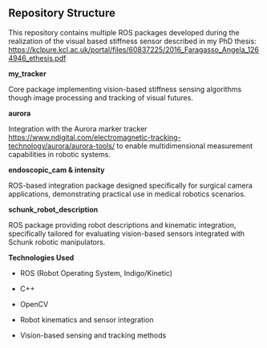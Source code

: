 ## **Repository Structure**

This repository contains multiple ROS packages developed during the realization of the visual based stiffness sensor described in my PhD thesis: https://kclpure.kcl.ac.uk/portal/files/60837225/2016_Faragasso_Angela_1264946_ethesis.pdf

**my_tracker**  

Core package implementing vision-based stiffness sensing algorithms though image processing and tracking of visual futures.

**aurora**  

Integration with the Aurora marker tracker https://www.ndigital.com/electromagnetic-tracking-technology/aurora/aurora-tools/ to enable multidimensional measurement capabilities in robotic systems.

**endoscopic_cam & intensity**  

ROS-based integration package designed specifically for surgical camera applications, demonstrating practical use in medical robotics scenarios.

**schunk_robot_description**  

ROS package providing robot descriptions and kinematic integration, specifically tailored for evaluating vision-based sensors integrated with Schunk robotic manipulators.

**Technologies Used**  

- ROS (Robot Operating System, Indigo/Kinetic)

- C++

- OpenCV

- Robot kinematics and sensor integration

- Vision-based sensing and tracking methods
